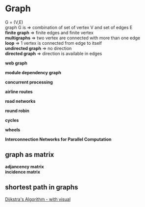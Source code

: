 # Graph

G = (V,E)  
graph G is => combination of set of vertex V and set of edges E  
**finite graph** => finite edges and finite vertex  
**multigraphs** => two vertex are connected with more than one edge  
**loop** => 1 vertex is connected from edge to itself  
**undirected graph** => no direction    
**directed graph** => direction is available in edges  

**web graph**  

**module dependency graph**  

**concurrent processing**  

**airline routes**  

**road networks**  

**round robin**   

**cycles**  

**wheels**   

**Interconnection Networks for Parallel Computation**  

## graph as matrix
**adjancency matrix**  
**incidence matrix**  

## shortest path in graphs

[Dijkstra's Algorithm - with visual](https://www.freecodecamp.org/news/dijkstras-shortest-path-algorithm-visual-introduction/)  







